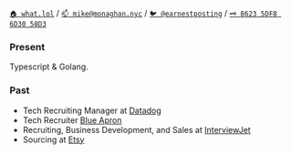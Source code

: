 [`🏠 what.lol`](https://what.lol/) /
[`📫 mike@monaghan.nyc`](mailto:mike@monaghan.nyc) /
[`🐦 @earnestposting`](https://twitter.com/earnestposting) /
[`🗝️ 8623 5DF8 6D30 58D3`](https://keybase.io/mikemonaghan/pgp_keys.asc)

### Present
Typescript & Golang. 

### Past
- Tech Recruiting Manager at [Datadog](https://datadog.com)
- Tech Recruiter [Blue Apron](https://blueapron.com)
- Recruiting, Business Development, and Sales at [InterviewJet](https://www.crunchbase.com/organization/interviewjet)
- Sourcing at [Etsy](https://etsy.com)

